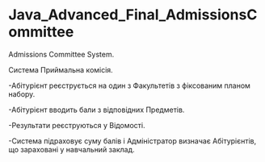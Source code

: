 # Java_Advanced_Final_AdmissionsCommittee
Admissions Committee System.

Система Приймальна комісія.

  -Абітурієнт реєструється на один з Факультетів з фіксованим планом набору.
  
  -Абітурієнт вводить бали з відповідних Предметів.
  
  -Результати реєструються у Відомості.
  
  -Система підраховує суму балів і Адміністратор визначає Абітурієнтів, що зараховані у навчальний заклад.
